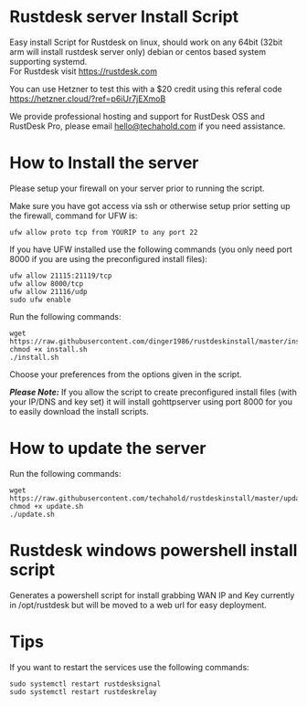 # Rustdesk server Install Script
Easy install Script for Rustdesk on linux, should work on any 64bit (32bit arm will install rustdesk server only) debian or centos based system supporting systemd.<br>
For Rustdesk visit https://rustdesk.com

You can use Hetzner to test this with a $20 credit using this referal code https://hetzner.cloud/?ref=p6iUr7jEXmoB

We provide professional hosting and support for RustDesk OSS and RustDesk Pro, please email hello@techahold.com if you need assistance.

# How to Install the server
Please setup your firewall on your server prior to running the script.

Make sure you have got access via ssh or otherwise setup prior setting up the firewall, command for UFW is:
```
ufw allow proto tcp from YOURIP to any port 22
```

If you have UFW installed use the following commands (you only need port 8000 if you are using the preconfigured install files):
```
ufw allow 21115:21119/tcp
ufw allow 8000/tcp
ufw allow 21116/udp
sudo ufw enable
```

Run the following commands:
```
wget https://raw.githubusercontent.com/dinger1986/rustdeskinstall/master/install.sh
chmod +x install.sh
./install.sh
```

Choose your preferences from the options given in the script.

***Please Note:***
If you allow the script to create preconfigured install files (with your IP/DNS and key set) it will install gohttpserver using port 8000 for you to easily download the install scripts.

# How to update the server

Run the following commands:
```
wget https://raw.githubusercontent.com/techahold/rustdeskinstall/master/update.sh
chmod +x update.sh
./update.sh
```

# Rustdesk windows powershell install script
Generates a powershell script for install grabbing WAN IP and Key currently in /opt/rustdesk but will be moved to a web url for easy deployment.

# Tips

If you want to restart the services use the following commands:
```
sudo systemctl restart rustdesksignal
sudo systemctl restart rustdeskrelay
```

